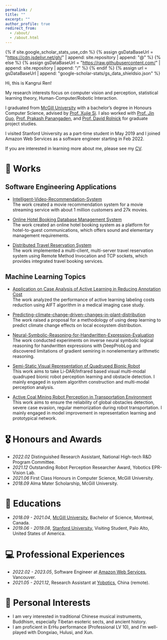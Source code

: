 ```yaml
---
permalink: /
title: ""
excerpt: ""
author_profile: true
redirect_from: 
  - /about/
  - /about.html
---
```


{% if site.google_scholar_stats_use_cdn %}
{% assign gsDataBaseUrl = "https://cdn.jsdelivr.net/gh/" | append: site.repository | append: "@" %}
{% else %}
{% assign gsDataBaseUrl = "https://raw.githubusercontent.com/" | append: site.repository | append: "/" %}
{% endif %}
{% assign url = gsDataBaseUrl | append: "google-scholar-stats/gs_data_shieldsio.json" %}

<span class='anchor' id='about-me'></span>
Hi, this is Kangrui Ren!

My research interests focus on computer vision and perception, statistical learning theory, Human-Computer/Robotic Interaction.

I graduated from [McGill University](https://www.mcgill.ca) with a bachelor’s degree in Honours Computer Science, advised by [Prof. Xujie Si](https://www.cs.mcgill.ca/~xsi). I also worked with [Prof. Jin Guo](https://www.cs.mcgill.ca/~jguo/lab.html), [Prof. Prakash Panangaden](https://www.cs.mcgill.ca/~prakash/), and [Prof. David Rolnick](https://davidrolnick.com/) for graduate project studies. 

I visited Stanford University as a part-time student in May 2019 and I joined Amazon Web Services as a software engineer starting in Feb 2022. 

If you are interested in learning more about me, please see my [CV]([https://drive.google.com/file/d/1Yj9RRB_Qn2-HFUhxPJOotCS6eTI0KN7D/view?usp=sharing](https://drive.google.com/file/d/1Yj9RRB_Qn2-HFUhxPJOotCS6eTI0KN7D/view?usp=sharing)).


# 📝 Works
## Software Engineering Applications
- [Intelligent-Video-Recommendation-System](https://github.com/KangruiRen0102/Intelligent-Video-Recommendation-System)  
  The work created a movie recommendation system for a movie streaming service with about 1 million customers and 27k movies.
  
- [Online Hotel Booking Database Management System](https://drive.google.com/drive/folders/1cPud3bsF08WWvg0gXF1v9bIzB_zDEk_A?usp=sharing)  
  The work created an online hotel booking system as a platform for hotel-to-guest communications, which offers sound and elementary management requirements.
  
- [Distributed Travel Reservation System](https://drive.google.com/drive/folders/11CwL1YIGfixglh8W0nFGtC3q5_1DmH9z?usp=sharing)  
  The work implemented a multi-client, multi-server travel reservation system using Remote Method Invocation and TCP sockets, which provides integrated travel booking services.

## Machine Learning Topics
- [Application on Case Analysis of Active Learning in Reducing Annotation Cost](https://drive.google.com/file/d/1z2UEpMi762UmMe-_OXGbVc3r4qeD-2Q-/view?usp=sharing)  
  The work analyzed the performance of active learning labeling costs reduction using AIFT algorithm in a medical imaging case study.

- [Predicting-climate-change-driven-changes-in-plant-distribution](https://drive.google.com/file/d/1epxWRMVJHSaiT6j6yeoh8Zhmpd8TRDs2/view?usp=sharing)  
  The work raised a proposal for a methodology of using deep learning to predict climate change effects on local ecosystem distribution.

- [Neural-Symbolic-Reasoning-for-Handwritten-Expression-Evaluation](https://github.com/KangruiRen0102/Neural-Symbolic-Reasoning-for-Handwritten-Expression-Evaluation)   
  The work conducted experiments on inverse neural symbolic logical reasoning for handwritten expressions with DeepProbLog and discovered limitations of gradient semiring in nonelementary arithmetic reasoning.
  
- [Semi-Static Visual Representation of Quadruped Bionic Robot](https://www.yobotics.cn/)  
  This work aims to take Li-DAR/Infrared based visual multi-modal quadruped bionic robot perception learning and obstacle detection.
  I mainly engaged in system algorithm construction and multi-modal perception analysis.
  
- [Active Coal Mining Robot Perception in Transportation Environment](https://www.yobotics.cn/)  
  This work aims to ensure the reliability of global obstacles detection, severe case evasion, regular memorization during robot transportation.
  I mainly engaged in model improvement in representation learning and prototypical network.

# 🎖 Honours and Awards
- *2022.02* Distinguished Research Assistant, National High-tech R&D Program Committee.
- *2021.12* Outstanding Robot Perception Researcher Award, Yobotics EPR-Vision Lab.
- *2021.06* First Class Honours in Computer Science, McGill University.
- *2018.09* Alma Mater Scholarship, McGill University.

# 📖 Educations
- *2018.09 - 2021.04*, [McGill University](https://www.mcgill.ca/), Bachelor of Science, Montreal, Canada.
- *2019.06 - 2019.08*, [Stanford University](https://www.stanford.edu/), Visiting Student, Palo Alto, United States of America.

# 💻 Professional Experiences
- *2022.02 - 2023.05*, Software Engineer at [Amazon Web Services](https://aws.amazon.com/), Vancouver.
- *2021.05 - 2021.12*, Research Assistant at [Yobotics](https://www.yobotics.cn/), China (remote).

# 💬 Personal Interests
- I am very interested in traditional Chinese musical instruments, Buddhism, especially Tibetan esoteric sects, and ancient history.
- I am proficient in ErHu performance (Professional LV 10), and I'm well-played with Dongxiao, Hulusi, and Xun.



